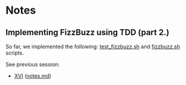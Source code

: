 # Notes
## Implementing FizzBuzz using TDD (part 2.)
So far, we implemented the following: [test_fizzbuzz.sh](https://github.com/aswna/GNU-Linux-Tools-sessions/blob/master/17/test_fizzbuzz.sh) and
[fizzbuzz.sh](https://github.com/aswna/GNU-Linux-Tools-sessions/blob/master/17/fizzbuzz.sh) scripts.

See previous session:
 - [XVI](https://github.com/aswna/GNU-Linux-Tools-sessions/tree/master/16) ([notes.md](https://github.com/aswna/GNU-Linux-Tools-sessions/blob/master/16/notes.md))
